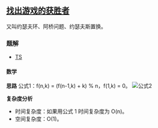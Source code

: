 ## [找出游戏的获胜者](https://leetcode-cn.com/problems/find-the-winner-of-the-circular-game/)
又叫约瑟夫环、阿桥问题、约瑟夫斯置换。

### 题解
+ [TS](../../ts/1920/1823.ts)

#### 数学
**思路**
公式1：f(n,k) = (f(n-1,k) + k) % n，f(1,k) = 0。
![公式2](https://wikimedia.org/api/rest_v1/media/math/render/svg/f2b188d40bda947e356437f72241f02f0ff112b6)

**复杂度分析**
+ 时间复杂度：如果用公式 1 时间复杂度为 O(n)。
+ 空间复杂度：O(1)。